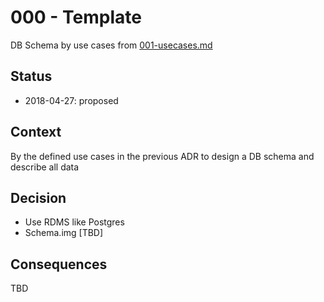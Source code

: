 # 000 - Template

DB Schema by use cases from [001-usecases.md](./usecases.md)

## Status

* 2018-04-27: proposed

## Context

By the defined use cases in the previous ADR to design a DB schema and describe all data

## Decision

* Use RDMS like Postgres
* Schema.img [TBD]

## Consequences

TBD